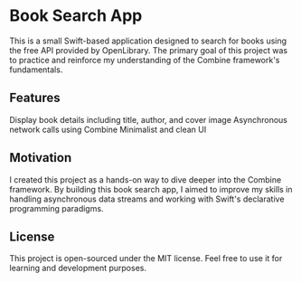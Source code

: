 <h1>Book Search App</h1>
This is a small Swift-based application designed to search for books using the free API provided by OpenLibrary. The primary goal of this project was to practice and reinforce my understanding of the Combine framework's fundamentals.

<h2>Features</h2>
Display book details including title, author, and cover image
Asynchronous network calls using Combine
Minimalist and clean UI
<h2>Motivation</h2>
I created this project as a hands-on way to dive deeper into the Combine framework. By building this book search app, I aimed to improve my skills in handling asynchronous data streams and working with Swift's declarative programming paradigms.

<h2>License</h2>
This project is open-sourced under the MIT license. Feel free to use it for learning and development purposes.
